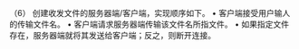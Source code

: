 （6） 创建收发文件的服务器端/客户端，实现顺序如下。
• 客户端接受用户输人的传输文件名。
• 客户端请求服务器端传输该文件名所指文件。
• 如果指定文件存在，服务器端就将其发送给客户端；反之，则断开连接。

